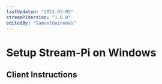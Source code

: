 ```yaml
---
lastUpdated: "2021-03-05"
streamPiVersion: "1.0.0"
editedBy: "SamuelQuinones"
---
```


# Setup Stream-Pi on Windows

## Client Instructions

